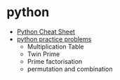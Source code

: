 # python
- [Python Cheat Sheet](https://github.com/iampramodyadav/python/blob/main/Python-CheatSheet.md)
- [python practice problems](https://github.com/iampramodyadav/python/blob/main/daily_practice_problem.ipynb)
     - Multiplication Table
     - Twin Prime
     - Prime factorisation
     - permutation and combination

